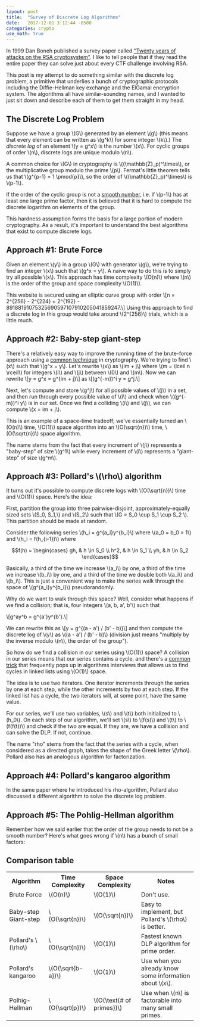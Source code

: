 ```yaml
---
layout: post
title:  "Survey of Discrete Log Algorithms"
date:   2017-12-01 3:12:44 -0500
categories: crypto
use_math: true
---
```


In 1999 Dan Boneh published a survey paper called ["Twenty years of attacks on the RSA cryptosystem"](http://crypto.stanford.edu/~dabo/pubs/papers/RSA-survey.pdf). I like to tell people that if they read the entire paper they can solve just about every CTF challenge involving RSA.

This post is my attempt to do something similar with the discrete log problem, a primitive that underlies a bunch of cryptographic protocols including the Diffie-Hellman key exchange and the ElGamal encryption system. The algorithms all have similar-sounding names, and I wanted to just sit down and describe each of them to get them straight in my head.

<!--more-->

## The Discrete Log Problem

Suppose we have a group \\(G\\) generated by an element \\(g\\) (this means that every element can be written as \\(g^k\\) for some integer \\(k\\).) The
*discrete log* of an element \\(y = g^x\\) is the number \\(x\\). For cyclic groups of order \\(n\\), discrete logs are unique modulo \\(n\\).

A common choice for \\(G\\) in cryptography is \\((\mathbb{Z}_p)^\times\\), or the multiplicative group modulo the prime \\(p\\). Fermat's little theorem tells us that \\(g^{p-1} = 1 \pmod{p}\\), so the order of \\((\mathbb{Z}_p)^\times\\) is \\(p-1\\).

If the order of the cyclic group is not a [smooth number](https://en.wikipedia.org/wiki/Smooth_number), i.e. if \\(p-1\\) has at least one large prime factor, then it is believed that it is hard to compute the discrete logarithm on elements of the group.

This hardness assumption forms the basis for a large portion of modern cryptography. As a result, it's important to understand the best algorithms that exist to compute discrete logs.

## Approach #1: Brute Force

Given an element \\(y\\) in a group \\(G\\) with generator \\(g\\), we're trying to find an integer \\(x\\) such that \\(g^x = y\\). A naive way to do this is to simply try all possible \\(x\\). This approach has time complexity \\(O(n)\\) where \\(n\\) is the order of the group and space complexity \\(O(1)\\).

This website is secured using an elliptic curve group with order \\[n = 2^{256} - 2^{224} + 2^{192} - 89188191075325690597107910205041859247.\\] Using this approach to find a discrete log in this group would take around \\(2^{256}\\) trials, which is a little much.

## Approach #2: Baby-step giant-step

There's a relatively easy way to improve the running time of the brute-force approach using a [common technique](https://en.wikipedia.org/wiki/Meet-in-the-middle_attack) in cryptography. We're trying to find \\(x\\) such that \\(g^x = y\\). Let's rewrite \\(x\\) as \\(im + j\\) where \\(m = \lceil n \rceil\\) for integers \\(i\\) and \\(j\\) between \\(0\\) and \\(m\\). Now we can rewrite \\[y = g^x = g^{im + j}\\] as \\[(g^{-m})^i y = g^j.\\]

Next, let's compute and store \\(g^j\\) for all possible values of \\(j\\) in a set, and then run through every possible value of \\(i\\) and check when \\((g^{-m})^i y\\) is in our set. Once we find a colliding \\(i\\) and \\(j\\), we can compute \\(x = im + j\\).

This is an example of a space-time tradeoff; we've essentially turned an \\(O(n)\\) time, \\(O(1)\\) space algorithm into an \\(O(\sqrt{n})\\) time, \\(O(\sqrt{n})\\) space algorithm.

The name stems from the fact that every increment of \\(j\\) represents a "baby-step" of size \\(g^1\\) while every increment of \\(i\\) represents a "giant-step" of size \\(g^m\\).

## Approach #3: Pollard's \\(\rho\\) algorithm

It turns out it's possible to compute discrete logs with \\(O(\sqrt{n})\\) time and \\(O(1)\\) space. Here's the idea:

First, partition the group into three pairwise-disjoint, approximately-equally sized sets \\(S_0, S_1,\\) and \\(S_2\\) such that \\(G = S_0 \cup S_1 \cup S_2 \\). This partition should be made at random.

Consider the following series \\(h_i = g^{a_i}y^{b_i}\\) where \\(a_0 = b_0 = 1\\) and \\(h_i = f(h_{i-1})\\) where

$$f(h) =
\begin{cases}
gh,  & h \in S_0 \\
h^2, & h \in S_1 \\
yh, & h \in S_2
\end{cases}$$

Basically, a third of the time we increase \\(a_i\\) by one, a third of the time we increase \\(b_i\\) by one, and a third of the time we double both \\(a_i\\) and \\(b_i\\). This is just a convenient way to make the series walk through the space of \\(g^{a_i}y^{b_i}\\) pseudorandomly.

Why do we want to walk through this space? Well, consider what happens if we find a collision; that is, four integers \\(a, b, a', b'\\) such that

\\[g^ay^b = g^{a'}y^{b'}.\\]

We can rewrite this as \\[y = g^{(a - a') / (b' - b)}\\] and then compute the discrete log of \\(y\\) as \\((a - a') / (b' - b)\\) (division just means "multiply by the inverse modulo \\(n\\), the order of the group").

So how do we find a collision in our series using \\(O(1)\\) space? A collision in our series means that our series contains a cycle, and there's a [common trick](https://en.wikipedia.org/wiki/Cycle_detection#Floyd's_Tortoise_and_Hare) that frequently pops up in algorithms interviews that allows us to find cycles in linked lists using \\(O(1)\\) space.

The idea is to use two iterators. One iterator increments through the series by one at each step, while the other increments by two at each step. If the linked list has a cycle, the two iterators will, at some point, have the same value.

For our series, we'll use two variables, \\(s\\) and \\(t\\) both initialized to \\(h_0\\). On each step of our algorithm, we'll set \\(s\\) to \\(f(s)\\) and \\(t\\) to \\(f(f(t))\\) and check if the two are equal. If they are, we have a collision and can solve the DLP. If not, continue.

The name "rho" stems from the fact that the series with a cycle, when considered as a directed graph, takes the shape of the Greek letter \\(\rho\\). Pollard also has an analogous algorithm for factorization.

## Approach #4: Pollard's kangaroo algorithm

In the same paper where he introduced his rho-algorithm, Pollard also discussed a different algorithm to solve the discrete log problem.

## Approach #5: The Pohlig-Hellman algorithm

Remember how we said earlier that the order of the group needs to not be a smooth number? Here's what goes wrong if \\(n\\\) has a bunch of small factors:

## Comparison table

<table style="width:100%">
  <tr>
    <th>Algorithm</th>
    <th>Time Complexity</th>
    <th>Space Complexity</th>
    <th>Notes</th>
  </tr>
  <tr>
    <td>Brute Force</td>
    <td>\(O(n)\)</td>
    <td>\(O(1)\)</td>
    <td>Don't use.</td>
  </tr>
  <tr>
    <td>Baby-step Giant-step</td>
    <td>\(O(\sqrt{n})\)</td>
    <td>\(O(\sqrt{n})\)</td>
    <td>Easy to implement, but Pollard's \(\rho\) is better.</td>
  </tr>
  <tr>
    <td>Pollard's \(\rho\)</td>
    <td>\(O(\sqrt{n})\)</td>
    <td>\(O(1)\)</td>
    <td>Fastest known DLP algorithm for prime order.</td>
  </tr>
  <tr>
    <td>Pollard's kangaroo</td>
    <td>\(O(\sqrt{b-a})\)</td>
    <td>\(O(1)\)</td>
    <td>Use when you already know some information about \(x\).</td>
  </tr>
  <tr>
    <td>Polhig-Hellman</td>
    <td>\(O(\sqrt{p})\)</td>
    <td>\(O(\text{# of primes})\)</td>
    <td>Use when \(n\) is factorable into many small primes.</td>
  </tr>
</table>

